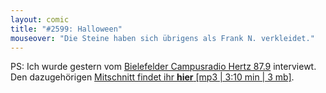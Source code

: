 ```yaml
---
layout: comic
title: "#2599: Halloween"
mouseover: "Die Steine haben sich übrigens als Frank N. verkleidet."
---
```


PS:
Ich wurde gestern vom <a href="http://www.radiohertz.de/beta-site/2012/10/30/der-morgen-am-dienstag-23-10-2012/" title="Radio Hertz">Bielefelder Campusradio Hertz 87.9</a> interviewt. Den dazugehörigen <a href="http://fonflatter.de/dateien/20121030_interview_mit_radiohertz.mp3" title="Interview Hertz 20121030">Mitschnitt findet ihr <strong>hier</strong> [mp3 | 3:10 min | 3 mb]</a>.
